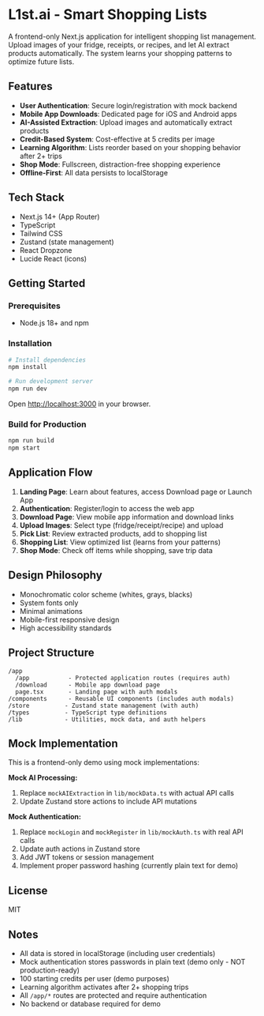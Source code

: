# L1st.ai - Smart Shopping Lists

A frontend-only Next.js application for intelligent shopping list management. Upload images of your fridge, receipts, or recipes, and let AI extract products automatically. The system learns your shopping patterns to optimize future lists.

## Features

- **User Authentication**: Secure login/registration with mock backend
- **Mobile App Downloads**: Dedicated page for iOS and Android apps
- **AI-Assisted Extraction**: Upload images and automatically extract products
- **Credit-Based System**: Cost-effective at 5 credits per image
- **Learning Algorithm**: Lists reorder based on your shopping behavior after 2+ trips
- **Shop Mode**: Fullscreen, distraction-free shopping experience
- **Offline-First**: All data persists to localStorage

## Tech Stack

- Next.js 14+ (App Router)
- TypeScript
- Tailwind CSS
- Zustand (state management)
- React Dropzone
- Lucide React (icons)

## Getting Started

### Prerequisites

- Node.js 18+ and npm

### Installation

```bash
# Install dependencies
npm install

# Run development server
npm run dev
```

Open [http://localhost:3000](http://localhost:3000) in your browser.

### Build for Production

```bash
npm run build
npm start
```

## Application Flow

1. **Landing Page**: Learn about features, access Download page or Launch App
2. **Authentication**: Register/login to access the web app
3. **Download Page**: View mobile app information and download links
4. **Upload Images**: Select type (fridge/receipt/recipe) and upload
5. **Pick List**: Review extracted products, add to shopping list
6. **Shopping List**: View optimized list (learns from your patterns)
7. **Shop Mode**: Check off items while shopping, save trip data

## Design Philosophy

- Monochromatic color scheme (whites, grays, blacks)
- System fonts only
- Minimal animations
- Mobile-first responsive design
- High accessibility standards

## Project Structure

```
/app
  /app           - Protected application routes (requires auth)
  /download      - Mobile app download page
  page.tsx       - Landing page with auth modals
/components      - Reusable UI components (includes auth modals)
/store          - Zustand state management (with auth)
/types          - TypeScript type definitions
/lib            - Utilities, mock data, and auth helpers
```

## Mock Implementation

This is a frontend-only demo using mock implementations:

**Mock AI Processing:**
1. Replace `mockAIExtraction` in `lib/mockData.ts` with actual API calls
2. Update Zustand store actions to include API mutations

**Mock Authentication:**
1. Replace `mockLogin` and `mockRegister` in `lib/mockAuth.ts` with real API calls
2. Update auth actions in Zustand store
3. Add JWT tokens or session management
4. Implement proper password hashing (currently plain text for demo)

## License

MIT

## Notes

- All data is stored in localStorage (including user credentials)
- Mock authentication stores passwords in plain text (demo only - NOT production-ready)
- 100 starting credits per user (demo purposes)
- Learning algorithm activates after 2+ shopping trips
- All `/app/*` routes are protected and require authentication
- No backend or database required for demo
